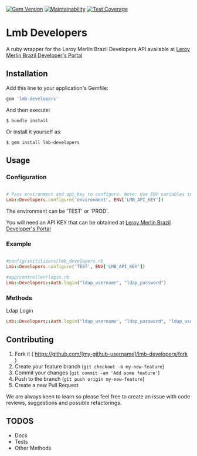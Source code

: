 [![Gem Version](https://badge.fury.io/rb/lmb-developers.svg)](http://badge.fury.io/rb/lmb-developers)
[![Maintainability](https://api.codeclimate.com/v1/badges/379c8d6d26abf532b045/maintainability)](https://codeclimate.com/github/somosprte/lmb-developers/maintainability)
[![Test Coverage](https://api.codeclimate.com/v1/badges/379c8d6d26abf532b045/test_coverage)](https://codeclimate.com/github/somosprte/lmb-developers/test_coverage)

# Lmb Developers

A ruby wrapper for the Leroy Merlin Brazil Developers API available at [Leroy Merlin Brazil Developer's Portal](https://developers.leroymerlin.com.br)

## Installation

Add this line to your application's Gemfile:

```ruby
gem 'lmb-developers'
```

And then execute:

    $ bundle install

Or install it yourself as:

    $ gem install lmb-developers

## Usage

### Configuration

```ruby

# Pass environment and api_key to configure. Note: Use ENV variables to protect data in production environment
Lmb::Developers.configure('environment', ENV['LMB_API_KEY'])

```

The environment can be 'TEST' or 'PROD'.

You will need an API KEY that can be obtained at [Leroy Merlin Brazil Developer's Portal](https://developers.leroymerlin.com.br)

### Example

```ruby

#config/initilizers/lmb_developers.rb
Lmb::Developers.configure('TEST', ENV['LMB_API_KEY'])

#app/controller/login.rb
Lmb::Developers::Auth.login("ldap_username", "ldap_password")

```

### Methods

Ldap Login

```ruby
Lmb::Developers::Auth.login("ldap_username", "ldap_password", "ldap_usertype = employee")
```

## Contributing

1. Fork it ( https://github.com/[my-github-username]/lmb-developers/fork )
2. Create your feature branch (`git checkout -b my-new-feature`)
3. Commit your changes (`git commit -am 'Add some feature'`)
4. Push to the branch (`git push origin my-new-feature`)
5. Create a new Pull Request

We are always keen to learn so please feel free to create an issue with code reviews, suggestions and possible refactorings.

## TODOS

- Docs
- Tests
- Other Methods
